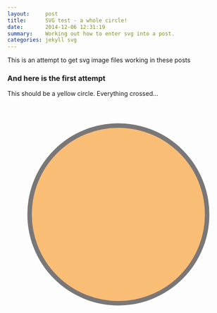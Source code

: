```yaml
---
layout:     post
title:      SVG test - a whole circle!
date:       2014-12-06 12:31:19
summary:    Working out how to enter svg into a post.
categories: jekyll svg
---
```


<head>
  <style>
.svg-container { 
  display: inline-block;
  position: relative;
  width: 100%;
  padding-bottom: 100%; 
  vertical-align: middle; 
  overflow: hidden; 
}

.svg-content { 
  display: inline-block;
  position: absolute;
  top: 0;
  left: 0;
}
  </style>
</head>


This is an attempt to get svg image files working in these posts

### And here is the first attempt

This should be a yellow circle. Everything crossed...

<div class="svg-container">
  <svg version="1.1" viewBox="0 0 500 500" preserveAspectRatio="xMinYMin meet" class="svg-content">
    <circle fill="#F7941E" stroke="#231F20" stroke-width="10" stroke-miterlimit="10" cx="250" cy="250" r="200" opacity="0.6" />
  </svg>
</div>

<div class="svg-container">
  <object type="image/svg+xml" data="{{ site.baseurl }}/images/circle.svg" width="100%" height="100%" class="svg-content">
  </object>
</div>